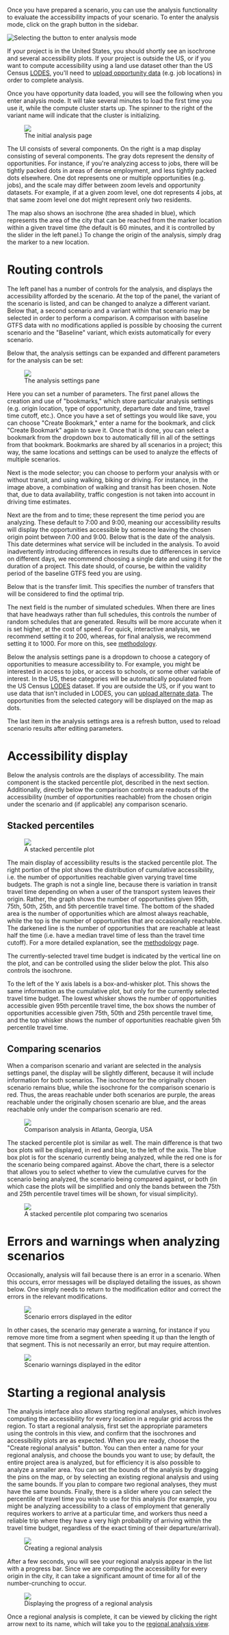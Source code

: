 Once you have prepared a scenario, you can use the analysis functionality to evaluate the accessibility
impacts of your scenario. To enter the analysis mode, click on the graph button in the sidebar.

<img src="../img/select-analysis.png" alt="Selecting the button to enter analysis mode" />

If your project is in the United States, you should shortly see an isochrone and several accessibility plots.
If your project is outside the US, or if you want to compute accessibility using a land use dataset other than the
US Census [LODES](https://lehd.ces.census.gov/data/#lodes), you'll need to [upload opportunity data](upload-opportunity-data) (e.g. job locations) in order
to complete analysis.

Once you have opportunity data loaded, you will see the following when you enter analysis mode. It will take several minutes to load
the first time you use it, while the compute cluster starts up. The spinner to the right of the
variant name will indicate that the cluster is initializing.

<figure>
  <img src="../img/analysis-start.png" />
  <figcaption>The initial analysis page</figcaption>
</figure>

The UI consists of several components. On the right is a map display consisting of several components.
The gray dots represent the density of opportunities. For instance, if you're analyzing access to jobs,
there will be tightly packed dots in areas of dense employment, and less tightly packed dots elsewhere.
One dot represents one or multiple opportunities (e.g. jobs), and the scale may differ between zoom
levels and opportunity datasets. For example, if at a given zoom level, one dot represents 4 jobs, at that
same zoom level one dot might represent only two residents.

The map also shows an isochrone (the area shaded in blue), which represents the area of the city that
can be reached from the marker location within a given travel time (the default is 60 minutes, and it
is controlled by the slider in the left panel.) To change the origin of the analysis, simply drag the marker
to a new location.

# Routing controls

The left panel has a number of controls for the analysis, and displays the accessibility afforded by the
scenario. At the top of the panel, the variant of the scenario is listed, and can be changed to
analyze a different variant. Below that, a second scenario and a variant within that scenario may be selected
in order to perform a comparison. A comparison with baseline GTFS data with no modifications applied
is possible by choosing the current scenario and the "Baseline" variant, which exists automatically
for every scenario.

Below that, the analysis settings can be expanded and different parameters for the analysis can be set:

<figure>
  <img src="../img/analysis-settings.png" />
  <figcaption>The analysis settings pane</figcaption>
</figure>

Here you can set a number of parameters. The first panel allows the creation and use of "bookmarks,"
which store particular analysis settings (e.g. origin location, type of opportunity, departure date
and time, travel time cutoff, etc.). Once you have a set of settings you would like save, you can choose
"Create Bookmark," enter a name for the bookmark, and click "Create Bookmark" again to save it. Once that is
done, you can select a bookmark from the dropdown box to automatically fill in all of the settings from
that bookmark. Bookmarks are shared by all scenarios in a project; this way, the same locations and
settings can be used to analyze the effects of multiple scenarios.

Next is the mode selector; you can choose to perform your analysis with or without transit, and using
walking, biking or driving. For instance, in the image above, a combination of walking and transit has
been chosen. Note that, due to data availability, traffic congestion is not taken into account in
driving time estimates.

Next are the from and to time; these represent the time period
you are analyzing. These default to 7:00 and 9:00, meaning our accessibility results will display
the opportunities accessible by someone leaving the chosen origin point between 7:00 and 9:00. Below
that is the date of the analysis. This date determines what service will be included in the analysis.
To avoid inadvertently introducing differences in results due to differences in service on different
days, we recommend choosing a single date and using it for the duration of a project. This date should,
of course, be within the validity period of the baseline GTFS feed you are using.

Below that is the transfer limit. This specifies the number of transfers that will be considered to
find the optimal trip.

The next field is the number of simulated schedules. When there are lines that have headways rather
than full schedules, this controls the number of random schedules that are generated. Results will be
more accurate when it is set higher, at the cost of speed. For quick, interactive analysis, we
recommend setting it to 200, whereas, for final analysis, we recommend setting it to 1000. For more on this,
see [methodology](/analysis/methodology).

Below the analysis settings pane is a dropdown to choose a category of opportunities to measure accessibility to.
For example, you might be interested in access to jobs, or access to schools, or some other variable of
interest. In the US, these categories will be automatically populated from the US Census [LODES](https://lehd.ces.census.gov/data/#lodes)
dataset. If you are outside the US, or if you want to use data that isn't included in LODES, you can
[upload alternate data](/analysis/upload-opportunity-data). The opportunities from the selected category
will be displayed on the map as dots.

The last item in the analysis settings area is a refresh button, used to reload scenario results after editing parameters.

# Accessibility display

Below the analysis controls are the displays of accessibility. The main component is the stacked
percentile plot, described in the next section. Additionally, directly below the comparison controls
are readouts of the accessibility (number of opportunities reachable) from the chosen origin under the scenario and
(if applicable) any comparison scenario.

## Stacked percentiles

<figure>
  <img src="../img/analysis-stacked-percentile.png" />
  <figcaption>A stacked percentile plot</figcaption>
</figure>

The main display of accessibility results is the stacked percentile plot. The right portion of the plot
shows the distribution of cumulative accessibility, i.e. the number of opportunities reachable given
varying travel time budgets. The graph is not a single line, because there is variation in transit travel
time depending on when a user of the transport system leaves their origin.
Rather, the graph shows the number of opportunities given 95th, 75th, 50th, 25th, and 5th percentile
travel time. The bottom of the shaded area is the number of opportunities which are almost always
reachable, while the top is the number of opportunities that are occasionally reachable. The darkened
line is the number of opportunities that are reachable at least half the time (i.e. have a median travel
  time of less than the travel time cutoff). For a more detailed explanation, see the [methodology](/analysis/methodology)
  page.

The currently-selected travel time budget is indicated by the vertical line on the plot, and can be controlled using
the slider below the plot. This also controls the isochrone.

To the left of the Y axis labels is a box-and-whisker plot. This shows the same information as the cumulative
plot, but only for the currently selected travel time budget. The lowest whisker shows the number of
opportunities accessible given 95th percentile travel time, the box shows the number of opportunities
accessible given 75th, 50th and 25th percentile travel time, and the top whisker shows the number of
opportunities reachable given 5th percentile travel time.


## Comparing scenarios

When a comparison scenario and variant are selected in the analysis settings panel, the display will
be slightly different, because it will include information for both scenarios. The isochrone for the
originally chosen scenario remains blue, while the isochrone
for the comparison scenario is red. Thus, the areas reachable under both scenarios are purple, the areas reachable under the originally chosen
scenario are blue, and the areas reachable only under the comparison scenario are red.

<figure>
  <img src="../img/analysis-comparison.png" />
  <figcaption>Comparison analysis in Atlanta, Georgia, USA</figcaption>
</figure>

The stacked percentile plot is similar as well. The main difference is that two box plots will be
displayed, in red and blue, to the left of the axis. The blue box plot is for the scenario currently
being analyzed, while the red one is for the scenario being compared against. Above the chart, there
is a selector that allows you to select whether to view the cumulative curves for the scenario being
analyzed, the scenario being compared against, or both (in which case the plots will be simplified and
  only the bands between the 75th and 25th percentile travel times will be shown, for visual simplicity).

<figure>
  <img src="../img/stacked-percentile-comparison.png" />
  <figcaption>A stacked percentile plot comparing two scenarios</figcaption>
</figure>

# Errors and warnings when analyzing scenarios

Occasionally, analysis will fail because there is an error in a scenario. When this occurs, error
messages will be displayed detailing the issues, as shown below. One simply needs to return to the modification editor
and correct the errors in the relevant modifications.

<figure>
  <img src="../img/scenario-error.png" />
  <figcaption>Scenario errors displayed in the editor</figcaption>
</figure>

In other cases, the scenario may generate a warning, for instance if you remove more time from a segment
when speeding it up than the length of that segment. This is not necessarily an error, but may require attention.

<figure>
  <img src="../img/scenario-warning.png" />
  <figcaption>Scenario warnings displayed in the editor</figcaption>
</figure>

# Starting a regional analysis

The analysis interface also allows starting regional analyses, which involves computing the accessibility
for every location in a regular grid across the region. To start a regional analysis, first set the
appropriate parameters using the controls in this view, and confirm that the isochrones and accessibility
plots are as expected. When you are ready, choose the "Create regional analysis" button. You can then
enter a name for your regional analysis, and choose the bounds you want to use; by default, the entire
project area is analyzed, but for efficiency it is also possible to analyze a smaller area. You can set
the bounds of the analysis by dragging the pins on the map, or by selecting an existing regional analysis
and using the same bounds. If you plan to compare two regional analyses, they must have the same bounds.
Finally, there is a slider where you can select the percentile of travel time you wish to use for this
analysis (for example, you might be analyzing accessibility to a class of employment that generally requires
  workers to arrive at a particular time, and workers thus need a reliable trip where they have a
  very high probability of arriving within the travel time budget, regardless of the exact timing of
  their departure/arrival).

<figure>
  <img src="../img/create-regional-analysis.png" />
  <figcaption>Creating a regional analysis</figcaption>
</figure>

After a few seconds, you will see your regional analysis appear in the list with a progress bar. Since
we are computing the accessibility for every origin in the city, it can take a significant amount of time
for all of the number-crunching to occur.

<figure>
  <img src="../img/regional-progress.png" />
  <figcaption>Displaying the progress of a regional analysis</figcaption>
</figure>

Once a regional analysis is complete, it can be viewed by clicking the right arrow next to its name,
which will take you to the [regional analysis view](/analysis/regional).
